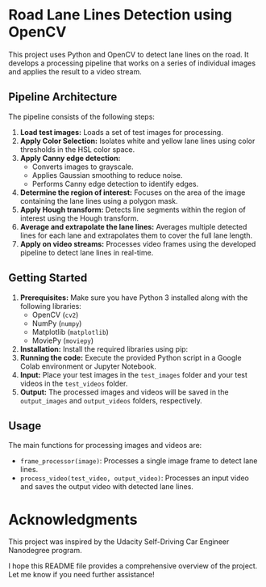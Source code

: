 # Road Lane Lines Detection using OpenCV

This project uses Python and OpenCV to detect lane lines on the road. It develops a processing pipeline that works on a series of individual images and applies the result to a video stream.

## Pipeline Architecture

The pipeline consists of the following steps:

1. **Load test images:** Loads a set of test images for processing.
2. **Apply Color Selection:** Isolates white and yellow lane lines using color thresholds in the HSL color space.
3. **Apply Canny edge detection:**
    - Converts images to grayscale.
    - Applies Gaussian smoothing to reduce noise.
    - Performs Canny edge detection to identify edges.
4. **Determine the region of interest:** Focuses on the area of the image containing the lane lines using a polygon mask.
5. **Apply Hough transform:** Detects line segments within the region of interest using the Hough transform.
6. **Average and extrapolate the lane lines:** Averages multiple detected lines for each lane and extrapolates them to cover the full lane length.
7. **Apply on video streams:** Processes video frames using the developed pipeline to detect lane lines in real-time.

## Getting Started

1. **Prerequisites:** Make sure you have Python 3 installed along with the following libraries:
    - OpenCV (`cv2`)
    - NumPy (`numpy`)
    - Matplotlib (`matplotlib`)
    - MoviePy (`moviepy`)
2. **Installation:** Install the required libraries using pip:
3.  **Running the code:** Execute the provided Python script in a Google Colab environment or Jupyter Notebook.
4. **Input:** Place your test images in the `test_images` folder and your test videos in the `test_videos` folder.
5. **Output:** The processed images and videos will be saved in the `output_images` and `output_videos` folders, respectively.

## Usage

The main functions for processing images and videos are:

- `frame_processor(image)`: Processes a single image frame to detect lane lines.
- `process_video(test_video, output_video)`: Processes an input video and saves the output video with detected lane lines.


# Acknowledgments

This project was inspired by the Udacity Self-Driving Car Engineer Nanodegree program.

I hope this README file provides a comprehensive overview of the project. Let me know if you need further assistance!
